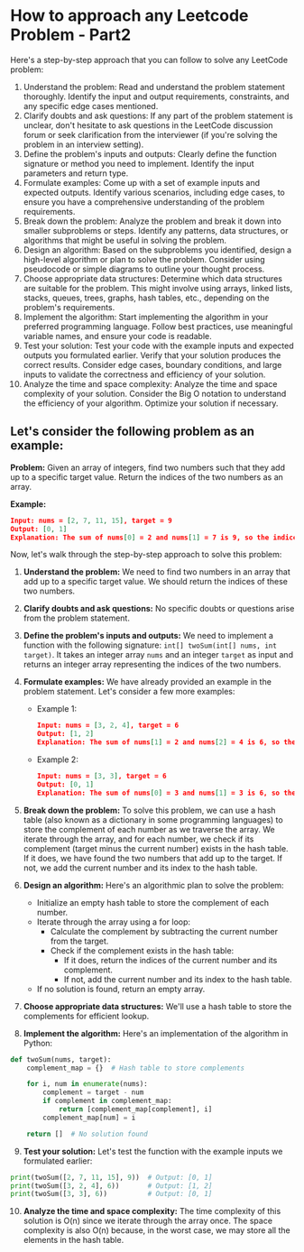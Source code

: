 # How to approach any Leetcode Problem - Part2
Here's a step-by-step approach that you can follow to solve any LeetCode problem:

1. Understand the problem: Read and understand the problem statement thoroughly. Identify the input and output requirements, constraints, and any specific edge cases mentioned.
2. Clarify doubts and ask questions: If any part of the problem statement is unclear, don't hesitate to ask questions in the LeetCode discussion forum or seek clarification from the interviewer (if you're solving the problem in an interview setting).
3. Define the problem's inputs and outputs: Clearly define the function signature or method you need to implement. Identify the input parameters and return type.
4. Formulate examples: Come up with a set of example inputs and expected outputs. Identify various scenarios, including edge cases, to ensure you have a comprehensive understanding of the problem requirements.
5. Break down the problem: Analyze the problem and break it down into smaller subproblems or steps. Identify any patterns, data structures, or algorithms that might be useful in solving the problem.
6. Design an algorithm: Based on the subproblems you identified, design a high-level algorithm or plan to solve the problem. Consider using pseudocode or simple diagrams to outline your thought process.
7. Choose appropriate data structures: Determine which data structures are suitable for the problem. This might involve using arrays, linked lists, stacks, queues, trees, graphs, hash tables, etc., depending on the problem's requirements.
8. Implement the algorithm: Start implementing the algorithm in your preferred programming language. Follow best practices, use meaningful variable names, and ensure your code is readable.
9. Test your solution: Test your code with the example inputs and expected outputs you formulated earlier. Verify that your solution produces the correct results. Consider edge cases, boundary conditions, and large inputs to validate the correctness and efficiency of your solution.
10. Analyze the time and space complexity: Analyze the time and space complexity of your solution. Consider the Big O notation to understand the efficiency of your algorithm. Optimize your solution if necessary.


## Let's consider the following problem as an example:

**Problem:** Given an array of integers, find two numbers such that they add up to a specific target value. Return the indices of the two numbers as an array.

**Example:**
```json
Input: nums = [2, 7, 11, 15], target = 9
Output: [0, 1]
Explanation: The sum of nums[0] = 2 and nums[1] = 7 is 9, so the indices [0, 1] are returned.
```

Now, let's walk through the step-by-step approach to solve this problem:

1. **Understand the problem:** We need to find two numbers in an array that add up to a specific target value. We should return the indices of these two numbers.

2. **Clarify doubts and ask questions:** No specific doubts or questions arise from the problem statement.

3. **Define the problem's inputs and outputs:** We need to implement a function with the following signature: `int[] twoSum(int[] nums, int target)`. It takes an integer array `nums` and an integer `target` as input and returns an integer array representing the indices of the two numbers.

4. **Formulate examples:** We have already provided an example in the problem statement. Let's consider a few more examples:
   - Example 1:
     ```json
     Input: nums = [3, 2, 4], target = 6
     Output: [1, 2]
     Explanation: The sum of nums[1] = 2 and nums[2] = 4 is 6, so the indices [1, 2] are returned.
     ```
   - Example 2:
     ```json
     Input: nums = [3, 3], target = 6
     Output: [0, 1]
     Explanation: The sum of nums[0] = 3 and nums[1] = 3 is 6, so the indices [0, 1] are returned.
     ```

5. **Break down the problem:** To solve this problem, we can use a hash table (also known as a dictionary in some programming languages) to store the complement of each number as we traverse the array. We iterate through the array, and for each number, we check if its complement (target minus the current number) exists in the hash table. If it does, we have found the two numbers that add up to the target. If not, we add the current number and its index to the hash table.

6. **Design an algorithm:** Here's an algorithmic plan to solve the problem:
   - Initialize an empty hash table to store the complement of each number.
   - Iterate through the array using a for loop:
     - Calculate the complement by subtracting the current number from the target.
     - Check if the complement exists in the hash table:
       - If it does, return the indices of the current number and its complement.
       - If not, add the current number and its index to the hash table.
   - If no solution is found, return an empty array.

7. **Choose appropriate data structures:** We'll use a hash table to store the complements for efficient lookup.

8. **Implement the algorithm:** Here's an implementation of the algorithm in Python:

```python
def twoSum(nums, target):
    complement_map = {}  # Hash table to store complements

    for i, num in enumerate(nums):
        complement = target - num
        if complement in complement_map:
            return [complement_map[complement], i]
        complement_map[num] = i

    return []  # No solution found
```

9. **Test your solution:** Let's test the function with the example inputs we formulated earlier:
```python
print(twoSum([2, 7, 11, 15], 9))  # Output: [0, 1]
print(twoSum([3, 2, 4], 6))       # Output: [1, 2]
print(twoSum([3, 3], 6))          # Output: [0, 1]
```

10. **Analyze the time and space complexity:** The time complexity of this solution is O(n) since we iterate through the array once. The space complexity is also O(n) because, in the worst case, we may store all the elements in the hash table.

